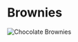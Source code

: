 # Brownies
![Chocolate Brownies](https://glutenfreecuppatea.co.uk/wp-content/uploads/2020/06/gluten-free-chocolate-brownies-recipe-5.jpg)
